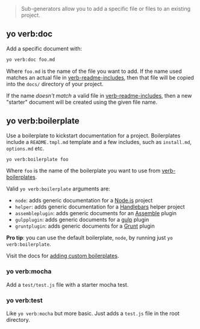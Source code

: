 > Sub-generators allow you to add a specific file or files to an existing project.

## yo verb:doc

Add a specific document with:

```bash
yo verb:doc foo.md
```

Where `foo.md` is the name of the file you want to add. If the name used matches an actual file in [verb-readme-includes](https://github.com/assemble/verb-readme-includes), then that file will be copied into the `docs/` directory of your project.

If the name _doesn't match_ a valid file in [verb-readme-includes](https://github.com/assemble/verb-readme-includes), then a new "starter" document will be created using the given file name.

## yo verb:boilerplate

Use a boilerplate to kickstart documentation for a project. Boilerplates include a `README.tmpl.md` template and a few includes, such as `install.md`, `options.md` etc.

```bash
yo verb:boilerplate foo
```

Where `foo` is the name of the boilerplate you want to use from [verb-boilerplates](https://github.com/assemble/verb-boilerplates).

Valid `yo verb:boilerplate` arguments are:

* `node`: adds generic documentation for a [Node.js](nodejs.org) project
* `helper`: adds generic documentation for a [Handlebars](handlebarsjs.com) helper project
* `assembleplugin`: adds generic documents for an [Assemble](https://github.com/assemble/assemble) plugin
* `gulpplugin`: adds generic documents for a [gulp](gulpjs.com) plugin
* `gruntplugin`: adds generic documents for a [Grunt](gruntjs.com) plugin

**Pro tip**: you can use the default boilerplate, `node`, by running just `yo verb:boilerplate`.

Visit the docs for [adding custom boilerplates](./docs/custom-boilerplates.md).

### yo verb:mocha

Add a `test/test.js` file with a starter mocha test.

### yo verb:test

Like `yo verb:mocha` but more basic. Just adds a `test.js` file in the root directory.

